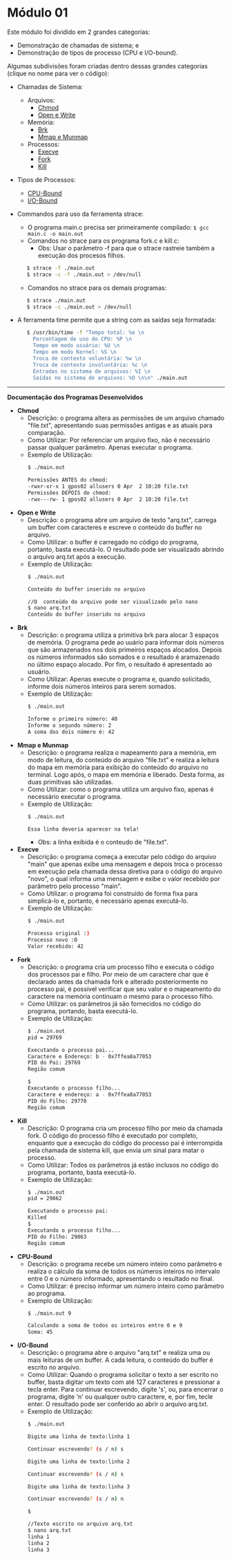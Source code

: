 # Módulo 01

Este módulo foi dividido em 2 grandes categorias:

* Demonstração de chamadas de sistema; e
* Demonstração de tipos de processo (CPU e I/O-bound).

Algumas subdivisões foram criadas dentro dessas grandes categorias (clique no nome para ver o código):

* Chamadas de Sistema:
    * Arquivos:
        * [Chmod](https://github.com/RafaelSantosBraz/SSC5723-gpso2/tree/master/Modulo01/arquivos/chmod/main.c)
        * [Open e Write](https://github.com/RafaelSantosBraz/SSC5723-gpso2/tree/master/Modulo01/arquivos/open_write/main.c)
    * Memória:
        * [Brk](https://github.com/RafaelSantosBraz/SSC5723-gpso2/tree/master/Modulo01/memoria/brk/main.c)
        * [Mmap e Munmap](https://github.com/RafaelSantosBraz/SSC5723-gpso2/tree/master/Modulo01/memoria/mmap_munmap/main.c)
    * Processos:
        * [Execve](https://github.com/RafaelSantosBraz/SSC5723-gpso2/tree/master/Modulo01/processos/execve/main.c)
        * [Fork](https://github.com/RafaelSantosBraz/SSC5723-gpso2/tree/master/Modulo01/processos/fork/main.c)
        * [Kill](https://github.com/RafaelSantosBraz/SSC5723-gpso2/tree/master/Modulo01/processos/kill/main.c)
* Tipos de Processos:
    * [CPU-Bound](https://github.com/RafaelSantosBraz/SSC5723-gpso2/tree/master/Modulo01/cpu_bound/main.c)
    * [I/O-Bound](https://github.com/RafaelSantosBraz/SSC5723-gpso2/tree/master/Modulo01/IO_bound/main.c)
    
* Commandos para uso da ferramenta strace:
   * O programa main.c precisa ser primeiramente compilado: ```$ gcc main.c -o main.out```
   * Comandos no strace para os programa fork.c e kill.c:
      * Obs: Usar o parâmetro -f para que o strace rastreie também a execução dos procesos filhos.
   ```sh 
      $ strace -f ./main.out
      $ strace -c -f ./main.out > /dev/null
   ```
   * Comandos no strace para os demais programas:
   ```sh 
      $ strace ./main.out
      $ strace -c ./main.out > /dev/null
   ```   
* A ferramenta time permite que a string com as saídas seja formatada:
   ```sh 
      $ /usr/bin/time -f "Tempo total: %e \n
        Porcentagem de uso do CPU: %P \n
        Tempo em modo usuário: %U \n
        Tempo em modo Kernel: %S \n
        Troca de contexto voluntária: %w \n
        Troca de contexto involuntária: %c \n
        Entradas no sistema de arquivos: %I \n
        Saídas no sistema de arquivos: %O \n\n" ./main.out
   ```  
****

**Documentação dos Programas Desenvolvidos**

* **Chmod** 
    * Descrição: o programa altera as permissões de um arquivo chamado "file.txt", apresentando suas permissões antigas e as atuais para comparação.
    * Como Utilizar: Por referenciar um arquivo fixo, não é necessário passar qualquer parâmetro. Apenas executar o programa.
    * Exemplo de Utilização:
        ```sh
        $ ./main.out

        Permissões ANTES do chmod:
        -rwxr-xr-x 1 gpos02 allusers 0 Apr  2 10:20 file.txt
        Permissões DEPOIS do chmod:
        -rwx---rw- 1 gpos02 allusers 0 Apr  2 10:20 file.txt
        ```
* **Open e Write** 
    * Descrição: o programa abre um arquivo de texto "arq.txt", carrega um buffer com caracteres e escreve o conteúdo do buffer no arquivo.
    * Como Utilizar: o buffer é carregado no código do programa, portanto, basta executá-lo. O resultado pode ser visualizado abrindo o arquivo arq.txt após a execução.
    * Exemplo de Utilização:
        ```sh
        $ ./main.out
        
        Conteúdo do buffer inserido no arquivo
        
        //O  conteúdo do arquivo pode ser visualizado pelo nano
        $ nano arq.txt
        Conteúdo do buffer inserido no arquivo
        
        ```
* **Brk** 
    * Descrição: o programa utiliza a primitiva brk para alocar 3 espaços de memória. O programa pede ao uuário para informar dois números que são armazenados nos dois primeiros espaços alocados. Depois os números informados são somados e o resultado é aramazenado no último espaço alocado. Por fim, o resultado é apresentado ao usuário.
    * Como Utilizar: Apenas execute o programa e, quando solicitado, informe dois números inteiros para serem somados.
    * Exemplo de Utilização:
        ```sh
        $ ./main.out
        
        Informe o primeiro número: 40
        Informe o segundo número: 2
        A soma dos dois número é: 42
        ```
* **Mmap e Munmap** 
    * Descrição: o programa realiza o mapeamento para a memória, em modo de leitura, do conteúdo do arquivo "file.txt" e realiza a leitura do mapa em memória para exibição do conteúdo do arquivo no terminal. Logo após, o mapa em memória e liberado. Desta forma, as duas primitivas são utilizadas.
    * Como Utilizar: como o programa utiliza um arquivo fixo, apenas é necessário executar o programa.
    * Exemplo de Utilização:
        ```sh
        $ ./main.out

        Essa linha deveria aparecer na tela!
        ```
        * Obs: a linha exibida é o conteudo de "file.txt".
* **Execve** 
    * Descrição: o programa começa a executar pelo código do arquivo "main" que apenas exibe uma mensagem e depois troca o processo em execução pela chamada dessa diretiva para o código do arquivo "novo", o qual informa uma mensagem e exibe o valor recebido por parâmetro pelo processo "main".
    * Como Utilizar: o programa foi construído de forma fixa para simplicá-lo e, portanto, é necessário apenas executá-lo.
    * Exemplo de Utilização:
        ```sh
        $ ./main.out

        Processo original :)
        Processo novo :O
        Valor recebido: 42
        ```
* **Fork** 
    * Descrição: o programa cria um processo filho e executa o código dos processos pai e filho. Por meio de um caractere char que é declarado antes da chamada fork e alterado posteriormente no processo pai, é possível verificar que seu valor e o mapeamento do caractere na memória continuam o mesmo para o processo filho.
    * Como Utilizar: os parâmetros já são fornecidos no código do programa, portando, basta executá-lo.
    * Exemplo de Utilização:
        ```sh
        $ ./main.out
        pid = 29769

        Executando o processo pai...
        Caractere e Endereço: b - 0x7ffea8a77053
        PID do Pai: 29769
        Região comum

        $ 
        Executando o processo filho...
        Caractere e endereço: a - 0x7ffea8a77053
        PID do Filho: 29770
        Região comum
      
        ```
* **Kill** 
    * Descrição: O programa cria um processo filho por meio da chamada fork. O código do processo filho é executado por completo, enquanto que a execução do código do processo pai é interrompida pela chamada de sistema kill, que envia um sinal para matar o processo.
    * Como Utilizar: Todos os parâmetros já estão inclusos no código do programa, portanto, basta executá-lo.
    * Exemplo de Utilização:
        ```sh
        $ ./main.out
        pid = 29862

        Executando o processo pai:
        Killed
        $ 
        Executando o processo filho...
        PID do Filho: 29863
        Região comum
        
        ```
* **CPU-Bound** 
    * Descrição: o programa recebe um número inteiro como parâmetro e realiza o cálculo da soma de todos os números inteiros no intervalo entre 0 e o número informado, apresentando o resultado no final.
    * Como Utilizar: é preciso informar um número inteiro como parâmetro ao programa.
    * Exemplo de Utilização:
        ```sh
        $ ./main.out 9

        Calculando a soma de todos os inteiros entre 0 e 9
        Soma: 45
        ```
* **I/O-Bound** 
    * Descrição: o programa abre o arquivo "arq.txt" e realiza uma ou mais leituras de um buffer. A cada leitura, o conteúdo do buffer é escrito no arquivo.
    * Como Utilizar: Quando o programa solicitar o texto a ser escrito no buffer, basta digitar um texto com até 127 caracteres e pressionar a tecla enter. Para continuar escrevendo, digite 's', ou, para encerrar o programa, digite 'n' ou qualquer outro caractere, e, por fim, tecle enter. O resultado pode ser conferido ao abrir o arquivo arq.txt.
    * Exemplo de Utilização:
        ```sh
        $ ./main.out
        
        Digite uma linha de texto:linha 1

        Continuar escrevendo? (s / n) s

        Digite uma linha de texto:linha 2

        Continuar escrevendo? (s / n) s

        Digite uma linha de texto:linha 3

        Continuar escrevendo? (s / n) n

        $

        //Texto escrito no arquivo arq.txt
        $ nano arq.txt
        linha 1
        linha 2
        linha 3

        ```
                
